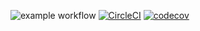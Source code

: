 ![example workflow](https://github.com/MagicanFury/Testing-Assignment-4/actions/workflows/buildtest.yml/badge.svg)
[![CircleCI](https://dl.circleci.com/status-badge/img/circleci/DmVhr5WiMRq4aLrt4RVPaK/1MsieSg3rfcf3M6rS3JgP/tree/master.svg?style=svg)](https://dl.circleci.com/status-badge/redirect/circleci/DmVhr5WiMRq4aLrt4RVPaK/1MsieSg3rfcf3M6rS3JgP/tree/master)
[![codecov](https://codecov.io/gh/MagicanFury/Testing-Assignment-4/graph/badge.svg?token=ZLBTHVZ8AP)](https://codecov.io/gh/MagicanFury/Testing-Assignment-4)
